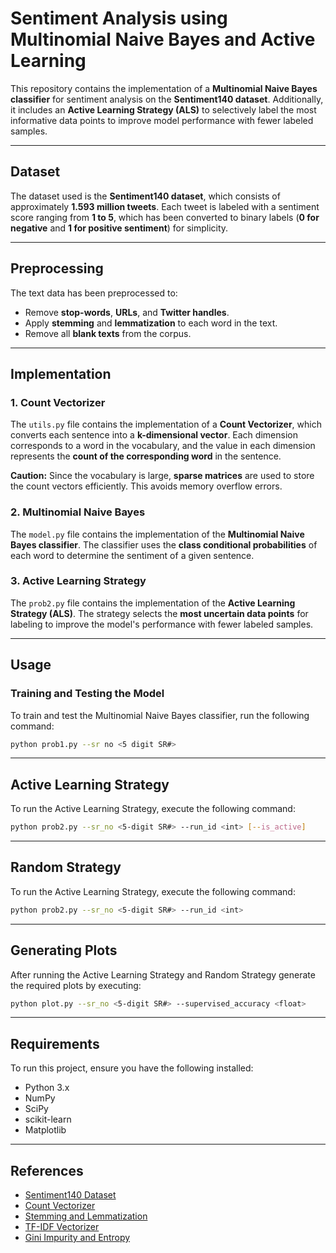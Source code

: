 # Sentiment Analysis using Multinomial Naive Bayes and Active Learning

This repository contains the implementation of a **Multinomial Naive Bayes classifier** for sentiment analysis on the **Sentiment140 dataset**. Additionally, it includes an **Active Learning Strategy (ALS)** to selectively label the most informative data points to improve model performance with fewer labeled samples.

---

## Dataset

The dataset used is the **Sentiment140 dataset**, which consists of approximately **1.593 million tweets**. Each tweet is labeled with a sentiment score ranging from **1 to 5**, which has been converted to binary labels (**0 for negative** and **1 for positive sentiment**) for simplicity.

---

## Preprocessing

The text data has been preprocessed to:
- Remove **stop-words**, **URLs**, and **Twitter handles**.
- Apply **stemming** and **lemmatization** to each word in the text.
- Remove all **blank texts** from the corpus.

---

## Implementation

### 1. Count Vectorizer

The `utils.py` file contains the implementation of a **Count Vectorizer**, which converts each sentence into a **k-dimensional vector**. Each dimension corresponds to a word in the vocabulary, and the value in each dimension represents the **count of the corresponding word** in the sentence.

**Caution:** Since the vocabulary is large, **sparse matrices** are used to store the count vectors efficiently. This avoids memory overflow errors.

### 2. Multinomial Naive Bayes

The `model.py` file contains the implementation of the **Multinomial Naive Bayes classifier**. The classifier uses the **class conditional probabilities** of each word to determine the sentiment of a given sentence.

### 3. Active Learning Strategy

The `prob2.py` file contains the implementation of the **Active Learning Strategy (ALS)**. The strategy selects the **most uncertain data points** for labeling to improve the model's performance with fewer labeled samples.

---

## Usage

### Training and Testing the Model

To train and test the Multinomial Naive Bayes classifier, run the following command:

```bash
python prob1.py --sr no <5 digit SR#>
```

---

## Active Learning Strategy

To run the Active Learning Strategy, execute the following command:

```bash
python prob2.py --sr_no <5-digit SR#> --run_id <int> [--is_active]
```

---

## Random Strategy

To run the Active Learning Strategy, execute the following command:

```bash
python prob2.py --sr_no <5-digit SR#> --run_id <int> 
```

---

## Generating Plots

After running the Active Learning Strategy and Random Strategy generate the required plots by executing:

```bash
python plot.py --sr_no <5-digit SR#> --supervised_accuracy <float>
```

---

## Requirements

To run this project, ensure you have the following installed:

- Python 3.x
- NumPy
- SciPy
- scikit-learn
- Matplotlib

---

## References

- [Sentiment140 Dataset](https://huggingface.co/datasets/stanfordnlp/sentiment140)
- [Count Vectorizer](https://github.com/yashika51/Understanding-Count-Vectorizer)
- [Stemming and Lemmatization](https://nlp.stanford.edu/IR-book/html/htmledition/stemming-and-lemmatization-1.html)
- [TF-IDF Vectorizer](https://en.wikipedia.org/wiki/Tf-idf)
- [Gini Impurity and Entropy](https://www.geeksforgeeks.org/gini-impurity-and-entropy-in-decision-tree-ml/)
